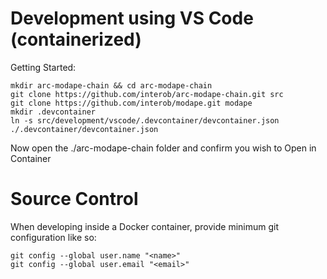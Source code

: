 
# Development using VS Code (containerized)
Getting Started:
```
mkdir arc-modape-chain && cd arc-modape-chain
git clone https://github.com/interob/arc-modape-chain.git src
git clone https://github.com/interob/modape.git modape
mkdir .devcontainer
ln -s src/development/vscode/.devcontainer/devcontainer.json ./.devcontainer/devcontainer.json
```

Now open the ./arc-modape-chain folder and confirm you wish to Open in Container

# Source Control
When developing inside a Docker container, provide minimum git configuration like so:
```
git config --global user.name "<name>"
git config --global user.email "<email>"
```
